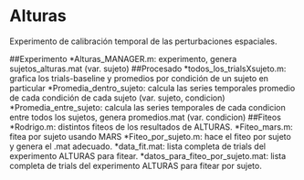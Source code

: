 # Alturas
Experimento de calibración temporal de las perturbaciones espaciales.

##Experimento
*Alturas_MANAGER.m: experimento, genera sujetos_alturas.mat (var. sujeto)
##Procesado
*todos_los_trialsXsujeto.m: grafica los trials-baseline y promedios por condición de un sujeto en particular
*Promedia_dentro_sujeto: calcula las series temporales promedio de cada condición de cada sujeto (var. sujeto, condicion)
*Promedia_entre_sujeto: calcula las series temporales de cada condicion entre todos los sujetos, genera promedios.mat (var. condicion)
##Fiteos
*Rodrigo.m: distintos fiteos de los resultados de ALTURAS.
*Fiteo_mars.m: fitea por sujeto usando MARS
*Fiteo_por_sujeto.m: hace el fiteo por sujeto y genera el .mat adecuado.
*data_fit.mat: lista completa de trials del experimento ALTURAS para fitear.
*datos_para_fiteo_por_sujeto.mat: lista completa de trials del experimento ALTURAS para fitear por sujeto.


